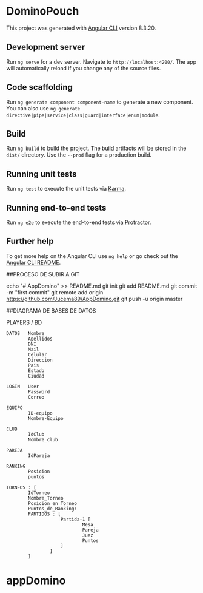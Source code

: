 # DominoPouch

This project was generated with [Angular CLI](https://github.com/angular/angular-cli) version 8.3.20.

## Development server

Run `ng serve` for a dev server. Navigate to `http://localhost:4200/`. The app will automatically reload if you change any of the source files.

## Code scaffolding

Run `ng generate component component-name` to generate a new component. You can also use `ng generate directive|pipe|service|class|guard|interface|enum|module`.

## Build

Run `ng build` to build the project. The build artifacts will be stored in the `dist/` directory. Use the `--prod` flag for a production build.

## Running unit tests

Run `ng test` to execute the unit tests via [Karma](https://karma-runner.github.io).

## Running end-to-end tests

Run `ng e2e` to execute the end-to-end tests via [Protractor](http://www.protractortest.org/).

## Further help

To get more help on the Angular CLI use `ng help` or go check out the [Angular CLI README](https://github.com/angular/angular-cli/blob/master/README.md).

##PROCESO DE SUBIR A GIT

echo "# AppDomino" >> README.md
git init
git add README.md
git commit -m "first commit"
git remote add origin https://github.com/Jucema89/AppDomino.git
git push -u origin master


##DIAGRAMA DE BASES DE DATOS

PLAYERS / BD

    DATOS   Nombre
            Apellidos
            DNI
            Mail
            Celular
            Direccion
            Pais
            Estado
            Ciudad

    LOGIN   User
            Password
            Correo

    EQUIPO  
            ID-equipo
            Nombre-Equipo

    CLUB    
            IdClub
            Nombre_club

    PAREJA
            IdPareja

    RANKING
            Posicion
            puntos
    
    TORNEOS : [
            IdTorneo
            Nombre_Torneo
            Posicion_en_Torneo
            Puntos_de_Ranking:
            PARTIDOS : [
                        Partida-1 [
                                Mesa
                                Pareja
                                Juez
                                Puntos
                        ]
                    ]
            ]
    
# appDomino
